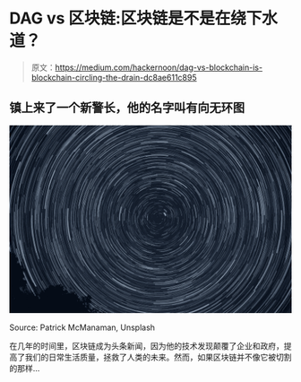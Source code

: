# DAG vs 区块链:区块链是不是在绕下水道？

> 原文：<https://medium.com/hackernoon/dag-vs-blockchain-is-blockchain-circling-the-drain-dc8ae611c895>

## 镇上来了一个新警长，他的名字叫有向无环图

![](img/843d0c8af7cb1fdbc780e5dfd6376a99.png)

Source: Patrick McManaman, Unsplash

在几年的时间里，区块链成为头条新闻，因为他的技术发现颠覆了企业和政府，提高了我们的日常生活质量，拯救了人类的未来。然而，如果区块链并不像它被切割的那样…